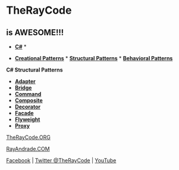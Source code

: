 # TheRayCode
## is AWESOME!!!

* **[C#](../README.md)** * 

* **[Creational Patterns](../Creational/README.md)** * **[Structural Patterns](../Structural/README.md)** * **[Behavioral Patterns](../Behavioral/README.md)**

**C# Structural Patterns**

 * **[Adapter](./Adapter/README.md)**
 * **[Bridge](./Bridge/README.md)**
 * **[Command](./Command/README.md)**
 * **[Composite](./Composite/README.md)**
 * **[Decorator](./Decorator/README.md)**
 * **[Facade](./Facade/README.md)**
 * **[Flyweight](./Flyweight/README.md)**
 * **[Proxy](./Proxy/README.md)**

[TheRayCode.ORG](https://www.TheRayCode.org)

[RayAndrade.COM](https://www.RayAndrade.com)

[Facebook](https://www.facebook.com/TheRayCode/) | [Twitter @TheRayCode](https://www.twitter.com/TheRayCode/) | [YouTube](https://www.youtube.com/AndradeRay/)
 
